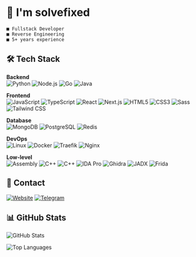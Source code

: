# 👋 I'm solvefixed

```
■ Fullstack Developer
■ Reverse Engineering
■ 5+ years experience  
```

## 🛠 **Tech Stack**

**Backend**  
![Python](https://img.shields.io/badge/Python-3776AB?style=flat-square&logo=python&logoColor=white)
![Node.js](https://img.shields.io/badge/Node.js-339933?style=flat-square&logo=nodedotjs&logoColor=white)
![Go](https://img.shields.io/badge/Go-00ADD8?style=flat-square&logo=go&logoColor=white)
![Java](https://img.shields.io/badge/Java-ED8B00?style=flat-square&logo=java&logoColor=white)

**Frontend**  
![JavaScript](https://img.shields.io/badge/JavaScript-F7DF1E?style=flat-square&logo=javascript&logoColor=black)
![TypeScript](https://img.shields.io/badge/TypeScript-3178C6?style=flat-square&logo=typescript&logoColor=white)
![React](https://img.shields.io/badge/React-61DAFB?style=flat-square&logo=react&logoColor=black)
![Next.js](https://img.shields.io/badge/Next.js-000000?style=flat-square&logo=nextdotjs&logoColor=white)
![HTML5](https://img.shields.io/badge/HTML5-E34F26?style=flat-square&logo=html5&logoColor=white)
![CSS3](https://img.shields.io/badge/CSS3-1572B6?style=flat-square&logo=css3&logoColor=white)
![Sass](https://img.shields.io/badge/Sass-CC6699?style=flat-square&logo=sass&logoColor=white)
![Tailwind CSS](https://img.shields.io/badge/Tailwind_CSS-38B2AC?style=flat-square&logo=tailwind-css&logoColor=white)

**Database**  
![MongoDB](https://img.shields.io/badge/MongoDB-47A248?style=flat-square&logo=mongodb&logoColor=white)
![PostgreSQL](https://img.shields.io/badge/PostgreSQL-316192?style=flat-square&logo=postgresql&logoColor=white)
![Redis](https://img.shields.io/badge/Redis-DC382D?style=flat-square&logo=redis&logoColor=white)

**DevOps**  
![Linux](https://img.shields.io/badge/Linux-FCC624?style=flat-square&logo=linux&logoColor=black)
![Docker](https://img.shields.io/badge/Docker-2496ED?style=flat-square&logo=docker&logoColor=white)
![Traefik](https://img.shields.io/badge/Traefik-24A1C1?style=flat-square&logo=traefikproxy&logoColor=white)
![Nginx](https://img.shields.io/badge/Nginx-009639?style=flat-square&logo=nginx&logoColor=white)

**Low-level**  
![Assembly](https://img.shields.io/badge/Assembly-654FF0?style=flat-square&logo=assemblyscript&logoColor=white)
![C++](https://img.shields.io/badge/C-00599C?style=flat-square&logo=c&logoColor=white)
![C++](https://img.shields.io/badge/C++-00599C?style=flat-square&logo=cplusplus&logoColor=white)
![IDA Pro](https://img.shields.io/badge/IDA_Pro-FF6B6B?style=flat-square)
![Ghidra](https://img.shields.io/badge/Ghidra-2ECC71?style=flat-square)
![JADX](https://img.shields.io/badge/JADX-E67E22?style=flat-square)
![Frida](https://img.shields.io/badge/Frida-8E44AD?style=flat-square)

## 🔗 Contact

[![Website](https://img.shields.io/badge/-solvedev.to-blue?style=flat&logo=googlechrome&logoColor=white)](https://solvedev.to)
[![Telegram](https://img.shields.io/badge/-solvefixed-blue?style=flat&logo=telegram&logoColor=white)](https://t.me/solvefixed)

## 📊 GitHub Stats

![GitHub Stats](https://github-readme-stats.vercel.app/api?username=solvefixed&hide=issues&show_icons=true&rank_icon=github&theme=dracula)

![Top Languages](https://github-readme-stats.vercel.app/api/top-langs/?username=solvefixed&layout=compact&theme=dracula)
